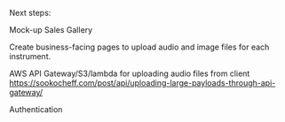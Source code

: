 Next steps:

Mock-up Sales Gallery

Create business-facing pages to upload audio and image files for each instrument.

AWS API Gateway/S3/lambda for uploading audio files from client https://sookocheff.com/post/api/uploading-large-payloads-through-api-gateway/

Authentication



